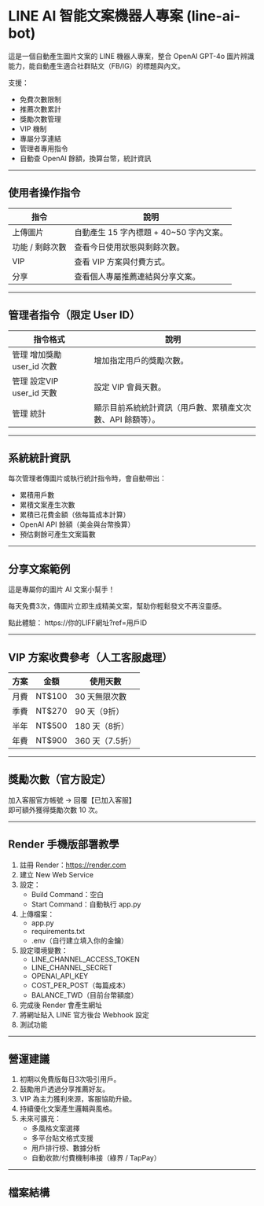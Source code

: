 # LINE AI 智能文案機器人專案 (line-ai-bot)

這是一個自動產生圖片文案的 LINE 機器人專案，整合 OpenAI GPT-4o 圖片辨識能力，能自動產生適合社群貼文（FB/IG）的標題與內文。

支援：
- 免費次數限制
- 推薦次數累計
- 獎勵次數管理
- VIP 機制
- 專屬分享連結
- 管理者專用指令
- 自動查 OpenAI 餘額，換算台幣，統計資訊

---

## 使用者操作指令

| 指令 | 說明 |
|------|------|
| 上傳圖片 | 自動產生 15 字內標題 + 40~50 字內文案。 |
| 功能 / 剩餘次數 | 查看今日使用狀態與剩餘次數。 |
| VIP | 查看 VIP 方案與付費方式。 |
| 分享 | 查看個人專屬推薦連結與分享文案。 |

---

## 管理者指令（限定 User ID）

| 指令格式 | 說明 |
|---------|------|
| 管理 增加獎勵 user_id 次數 | 增加指定用戶的獎勵次數。 |
| 管理 設定VIP user_id 天數 | 設定 VIP 會員天數。 |
| 管理 統計 | 顯示目前系統統計資訊（用戶數、累積產文次數、API 餘額等）。 |

---

## 系統統計資訊

每次管理者傳圖片或執行統計指令時，會自動帶出：

- 累積用戶數
- 累積文案產生次數
- 累積已花費金額（依每篇成本計算）
- OpenAI API 餘額（美金與台幣換算）
- 預估剩餘可產生文案篇數

---

## 分享文案範例

這是專屬你的圖片 AI 文案小幫手！

每天免費3次，傳圖片立即生成精美文案，幫助你輕鬆發文不再沒靈感。

點此體驗：
https://你的LIFF網址?ref=用戶ID

---

## VIP 方案收費參考（人工客服處理）

| 方案 | 金額 | 使用天數 |
|------|------|----------|
| 月費 | NT$100 | 30 天無限次數 |
| 季費 | NT$270 | 90 天（9折） |
| 半年 | NT$500 | 180 天（8折） |
| 年費 | NT$900 | 360 天（7.5折） |

---

## 獎勵次數（官方設定）

加入客服官方帳號 → 回覆【已加入客服】  
即可額外獲得獎勵次數 10 次。

---

## Render 手機版部署教學

1. 註冊 Render：https://render.com
2. 建立 New Web Service
3. 設定：
   - Build Command：空白
   - Start Command：自動執行 app.py
4. 上傳檔案：
   - app.py
   - requirements.txt
   - .env（自行建立填入你的金鑰）
5. 設定環境變數：
   - LINE_CHANNEL_ACCESS_TOKEN
   - LINE_CHANNEL_SECRET
   - OPENAI_API_KEY
   - COST_PER_POST（每篇成本）
   - BALANCE_TWD（目前台幣額度）
6. 完成後 Render 會產生網址
7. 將網址貼入 LINE 官方後台 Webhook 設定
8. 測試功能

---

## 營運建議

1. 初期以免費版每日3次吸引用戶。
2. 鼓勵用戶透過分享推薦好友。
3. VIP 為主力獲利來源，客服協助升級。
4. 持續優化文案產生邏輯與風格。
5. 未來可擴充：
   - 多風格文案選擇
   - 多平台貼文格式支援
   - 用戶排行榜、數據分析
   - 自動收款/付費機制串接（綠界 / TapPay）

---

## 檔案結構